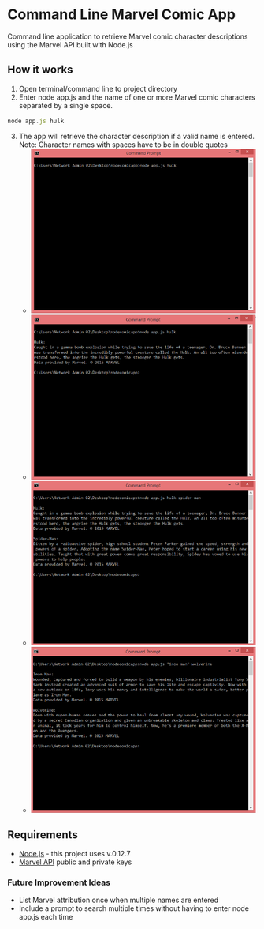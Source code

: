 # Command Line Marvel Comic App
Command line application to retrieve Marvel comic character descriptions using the Marvel API built with Node.js

## How it works
1. Open terminal/command line to project directory
2. Enter node app.js and the name of one or more Marvel comic characters separated by a single space. 
```javascript
node app.js hulk
```
3.	The app will retrieve the character description if a valid name is entered.
Note: Character names with spaces have to be in double quotes
	-	![Command to find description for Hulk](https://github.com/danie11edotcom/nodecomicapp/blob/documentation/img/commandPrompt1.PNG "Find description for Hulk")
	-	![Results for Hulk](/img/commandPrompt2.png "Description results for Hulk")
	-	![Command to find description for Hulk and Spider-Man](/img/commandPrompt3.png "Find description for Hulk and Spider-Man")
	-	![Results for Hulk and Spider-Man](/img/commandPrompt4.png "Description results for Hulk and Spider-Man")

## Requirements
-	[Node.js](https://nodejs.org/) - this project uses v.0.12.7
-	[Marvel API](http://developer.marvel.com/docs) public and private keys

### Future Improvement Ideas
- List Marvel attribution once when multiple names are entered
- Include a prompt to search multiple times without having to enter node app.js each time
